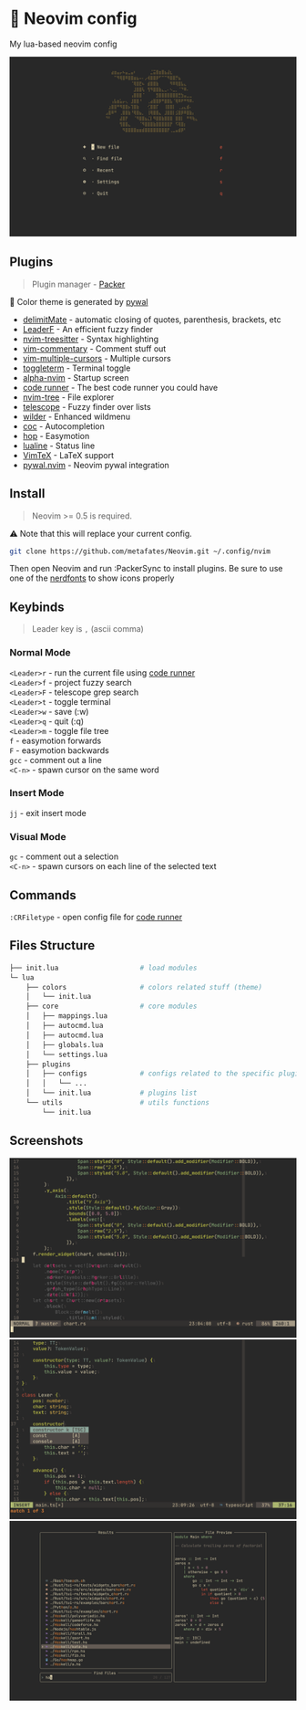 # 📝 Neovim config

My lua-based neovim config

![screenshot](./screenshots/1.png)

## Plugins

> Plugin manager - [Packer](https://github.com/wbthomason/packer.nvim)

🎨 Color theme is generated by [pywal](https://github.com/dylanaraps/pywal)

- [delimitMate](https://github.com/Raimondi/delimitMate) - automatic closing of quotes, parenthesis, brackets, etc
- [LeaderF](https://github.com/Yggdroot/LeaderF) - An efficient fuzzy finder
- [nvim-treesitter](https://github.com/nvim-treesitter/nvim-treesitter) - Syntax highlighting
- [vim-commentary](https://github.com/tpope/vim-commentary) - Comment stuff out
- [vim-multiple-cursors](https://github.com/terryma/vim-multiple-cursors) - Multiple cursors
- [toggleterm](https://github.com/akinsho/toggleterm.nvim) - Terminal toggle
- [alpha-nvim](https://github.com/goolord/alpha-nvim) - Startup screen
- [code runner](https://github.com/CRAG666/code_runner.nvim) - The best code runner you could have
- [nvim-tree](https://github.com/kyazdani42/nvim-tree.lua) - File explorer
- [telescope](https://github.com/nvim-telescope/telescope.nvim) - Fuzzy finder over lists
- [wilder](https://github.com/gelguy/wilder.nvim) - Enhanced wildmenu
- [coc](https://github.com/neoclide/coc.nvim) - Autocompletion
- [hop](https://github.com/phaazon/hop.nvim) - Easymotion
- [lualine](https://github.com/nvim-lualine/lualine.nvim) - Status line
- [VimTeX](https://github.com/lervag/vimtex) - LaTeX support
- [pywal.nvim](https://github.com/AlphaTechnolog/pywal.nvim') - Neovim pywal integration

## Install

> Neovim >= 0.5 is required.

⚠️ Note that this will replace your current config.

```bash
git clone https://github.com/metafates/Neovim.git ~/.config/nvim
```

Then open Neovim and run :PackerSync to install plugins.
Be sure to use one of the [nerdfonts](https://github.com/ryanoasis/nerd-fonts) to show icons properly

## Keybinds

> Leader key is `,` (ascii comma)

### Normal Mode

`<Leader>r` - run the current file using [code runner](https://github.com/CRAG666/code_runner.nvim)\
`<Leader>f` - project fuzzy search\
`<Leader>F` - telescope grep search\
`<Leader>t` - toggle terminal\
`<Leader>w` - save (:w)\
`<Leader>q` - quit (:q)\
`<Leader>m` - toggle file tree\
`f` - easymotion forwards\
`F` - easymotion backwards\
`gcc` - comment out a line\
`<C-n>` - spawn cursor on the same word

### Insert Mode

`jj` - exit insert mode

### Visual Mode

`gc` - comment out a selection\
`<C-n>` - spawn cursors on each line of the selected text

## Commands

`:CRFiletype` - open config file for [code runner](https://github.com/CRAG666/code_runner.nvim)

## Files Structure

```bash
├── init.lua                    # load modules
└─ lua
    ├── colors                  # colors related stuff (theme)
    │   └── init.lua  
    ├── core                    # core modules
    │   ├── mappings.lua
    │   ├── autocmd.lua
    │   ├── autocmd.lua
    │   ├── globals.lua
    │   └── settings.lua
    ├── plugins
    │   ├── configs             # configs related to the specific plugins
    │   │   └── ...
    │   └── init.lua            # plugins list
    └── utils                   # utils functions
        └── init.lua
```

## Screenshots

![screenshot](./screenshots/2.png)
![screenshot](./screenshots/3.png)
![screenshot](./screenshots/4.png)

